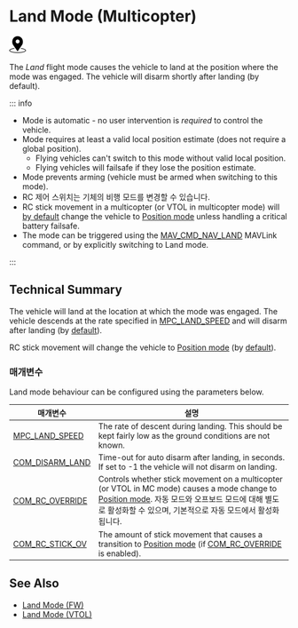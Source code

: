# Land Mode (Multicopter)

<img src="../../assets/site/position_fixed.svg" title="Position estimate required (e.g. GPS)" width="30px" />

The _Land_ flight mode causes the vehicle to land at the position where the mode was engaged.
The vehicle will disarm shortly after landing (by default).

::: info

- Mode is automatic - no user intervention is _required_ to control the vehicle.
- Mode requires at least a valid local position estimate (does not require a global position).
  - Flying vehicles can't switch to this mode without valid local position.
  - Flying vehicles will failsafe if they lose the position estimate.
- Mode prevents arming (vehicle must be armed when switching to this mode).
- RC 제어 스위치는 기체의 비행 모드를 변경할 수 있습니다.
- RC stick movement in a multicopter (or VTOL in multicopter mode) will [by default](#COM_RC_OVERRIDE) change the vehicle to [Position mode](../flight_modes_mc/position.md) unless handling a critical battery failsafe.
- The mode can be triggered using the [MAV_CMD_NAV_LAND](https://mavlink.io/en/messages/common.html#MAV_CMD_NAV_LAND) MAVLink command, or by explicitly switching to Land mode.

<!-- https://github.com/PX4/PX4-Autopilot/blob/main/src/modules/commander/ModeUtil/mode_requirements.cpp -->

:::

## Technical Summary

The vehicle will land at the location at which the mode was engaged.
The vehicle descends at the rate specified in [MPC_LAND_SPEED](#MPC_LAND_SPEED) and will disarm after landing (by [default](#COM_DISARM_LAND)).

RC stick movement will change the vehicle to [Position mode](../flight_modes_mc/position.md) (by [default](#COM_RC_OVERRIDE)).

### 매개변수

Land mode behaviour can be configured using the parameters below.

| 매개변수                                                                                                                                                                    | 설명                                                                                                                                                                                                                                                         |
| ----------------------------------------------------------------------------------------------------------------------------------------------------------------------- | ---------------------------------------------------------------------------------------------------------------------------------------------------------------------------------------------------------------------------------------------------------- |
| <a id="MPC_LAND_SPEED"></a>[MPC_LAND_SPEED](../advanced_config/parameter_reference.md#MPC_LAND_SPEED)                         | The rate of descent during landing. This should be kept fairly low as the ground conditions are not known.                                                                                                                 |
| <a id="COM_DISARM_LAND"></a>[COM_DISARM_LAND](../advanced_config/parameter_reference.md#COM_DISARM_LAND)                      | Time-out for auto disarm after landing, in seconds. If set to -1 the vehicle will not disarm on landing.                                                                                                                   |
| <a id="COM_RC_OVERRIDE"></a>[COM_RC_OVERRIDE](../advanced_config/parameter_reference.md#COM_RC_OVERRIDE)                      | Controls whether stick movement on a multicopter (or VTOL in MC mode) causes a mode change to [Position mode](../flight_modes_mc/position.md). 자동 모드와 오프보드 모드에 대해 별도로 활성화할 수 있으며, 기본적으로 자동 모드에서 활성화됩니다. |
| <a id="COM_RC_STICK_OV"></a>[COM_RC_STICK_OV](../advanced_config/parameter_reference.md#COM_RC_STICK_OV) | The amount of stick movement that causes a transition to [Position mode](../flight_modes_mc/position.md) (if [COM_RC_OVERRIDE](#COM_RC_OVERRIDE) is enabled).                 |

## See Also

- [Land Mode (FW)](../flight_modes_fw/land.md)
- [Land Mode (VTOL)](../flight_modes_vtol/land.md)
